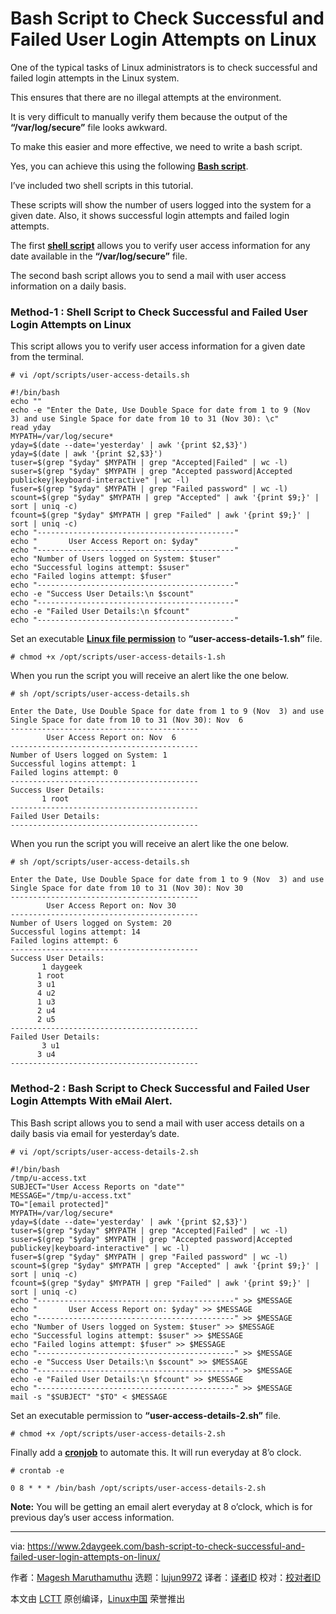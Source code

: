 [#]: collector: (lujun9972)
[#]: translator: ( )
[#]: reviewer: ( )
[#]: publisher: ( )
[#]: url: ( )
[#]: subject: (Bash Script to Check Successful and Failed User Login Attempts on Linux)
[#]: via: (https://www.2daygeek.com/bash-script-to-check-successful-and-failed-user-login-attempts-on-linux/)
[#]: author: (Magesh Maruthamuthu https://www.2daygeek.com/author/magesh/)

Bash Script to Check Successful and Failed User Login Attempts on Linux
======

One of the typical tasks of Linux administrators is to check successful and failed login attempts in the Linux system.

This ensures that there are no illegal attempts at the environment.

It is very difficult to manually verify them because the output of the **“/var/log/secure”** file looks awkward.

To make this easier and more effective, we need to write a bash script.

Yes, you can achieve this using the following **[Bash script][1]**.

I’ve included two shell scripts in this tutorial.

These scripts will show the number of users logged into the system for a given date. Also, it shows successful login attempts and failed login attempts.

The first **[shell script][2]** allows you to verify user access information for any date available in the **“/var/log/secure”** file.

The second bash script allows you to send a mail with user access information on a daily basis.

### Method-1 : Shell Script to Check Successful and Failed User Login Attempts on Linux

This script allows you to verify user access information for a given date from the terminal.

```
# vi /opt/scripts/user-access-details.sh

#!/bin/bash
echo ""
echo -e "Enter the Date, Use Double Space for date from 1 to 9 (Nov  3) and use Single Space for date from 10 to 31 (Nov 30): \c"
read yday
MYPATH=/var/log/secure*
yday=$(date --date='yesterday' | awk '{print $2,$3}')
yday=$(date | awk '{print $2,$3}')
tuser=$(grep "$yday" $MYPATH | grep "Accepted|Failed" | wc -l)
suser=$(grep "$yday" $MYPATH | grep "Accepted password|Accepted publickey|keyboard-interactive" | wc -l)
fuser=$(grep "$yday" $MYPATH | grep "Failed password" | wc -l)
scount=$(grep "$yday" $MYPATH | grep "Accepted" | awk '{print $9;}' | sort | uniq -c)
fcount=$(grep "$yday" $MYPATH | grep "Failed" | awk '{print $9;}' | sort | uniq -c)
echo "--------------------------------------------"
echo "       User Access Report on: $yday"
echo "--------------------------------------------"
echo "Number of Users logged on System: $tuser"
echo "Successful logins attempt: $suser"
echo "Failed logins attempt: $fuser"
echo "--------------------------------------------"
echo -e "Success User Details:\n $scount"
echo "--------------------------------------------"
echo -e "Failed User Details:\n $fcount"
echo "--------------------------------------------"
```

Set an executable **[Linux file permission][3]** to **“user-access-details-1.sh”** file.

```
# chmod +x /opt/scripts/user-access-details-1.sh
```

When you run the script you will receive an alert like the one below.

```
# sh /opt/scripts/user-access-details.sh

Enter the Date, Use Double Space for date from 1 to 9 (Nov  3) and use Single Space for date from 10 to 31 (Nov 30): Nov  6
------------------------------------------
        User Access Report on: Nov  6
------------------------------------------
Number of Users logged on System: 1
Successful logins attempt: 1
Failed logins attempt: 0
------------------------------------------
Success User Details:
       1 root
------------------------------------------
Failed User Details:
------------------------------------------
```

When you run the script you will receive an alert like the one below.

```
# sh /opt/scripts/user-access-details.sh

Enter the Date, Use Double Space for date from 1 to 9 (Nov  3) and use Single Space for date from 10 to 31 (Nov 30): Nov 30
------------------------------------------
        User Access Report on: Nov 30
------------------------------------------
Number of Users logged on System: 20
Successful logins attempt: 14
Failed logins attempt: 6
------------------------------------------
Success User Details:
       1 daygeek
      1 root
      3 u1
      4 u2
      1 u3
      2 u4
      2 u5
------------------------------------------
Failed User Details:
       3 u1
      3 u4
------------------------------------------
```

### Method-2 : Bash Script to Check Successful and Failed User Login Attempts With eMail Alert.

This Bash script allows you to send a mail with user access details on a daily basis via email for yesterday’s date.

```
# vi /opt/scripts/user-access-details-2.sh

#!/bin/bash
/tmp/u-access.txt
SUBJECT="User Access Reports on "date""
MESSAGE="/tmp/u-access.txt"
TO="[email protected]"
MYPATH=/var/log/secure*
yday=$(date --date='yesterday' | awk '{print $2,$3}')
tuser=$(grep "$yday" $MYPATH | grep "Accepted|Failed" | wc -l)
suser=$(grep "$yday" $MYPATH | grep "Accepted password|Accepted publickey|keyboard-interactive" | wc -l)
fuser=$(grep "$yday" $MYPATH | grep "Failed password" | wc -l)
scount=$(grep "$yday" $MYPATH | grep "Accepted" | awk '{print $9;}' | sort | uniq -c)
fcount=$(grep "$yday" $MYPATH | grep "Failed" | awk '{print $9;}' | sort | uniq -c)
echo "--------------------------------------------" >> $MESSAGE
echo "       User Access Report on: $yday" >> $MESSAGE
echo "--------------------------------------------" >> $MESSAGE
echo "Number of Users logged on System: $tuser" >> $MESSAGE
echo "Successful logins attempt: $suser" >> $MESSAGE
echo "Failed logins attempt: $fuser" >> $MESSAGE
echo "--------------------------------------------" >> $MESSAGE
echo -e "Success User Details:\n $scount" >> $MESSAGE
echo "--------------------------------------------" >> $MESSAGE
echo -e "Failed User Details:\n $fcount" >> $MESSAGE
echo "--------------------------------------------" >> $MESSAGE
mail -s "$SUBJECT" "$TO" < $MESSAGE
```

Set an executable permission to **“user-access-details-2.sh”** file.

```
# chmod +x /opt/scripts/user-access-details-2.sh
```

Finally add a **[cronjob][4]** to automate this. It will run everyday at 8’o clock.

```
# crontab -e

0 8 * * * /bin/bash /opt/scripts/user-access-details-2.sh
```

**Note:** You will be getting an email alert everyday at 8 o’clock, which is for previous day’s user access information.

--------------------------------------------------------------------------------

via: https://www.2daygeek.com/bash-script-to-check-successful-and-failed-user-login-attempts-on-linux/

作者：[Magesh Maruthamuthu][a]
选题：[lujun9972][b]
译者：[译者ID](https://github.com/译者ID)
校对：[校对者ID](https://github.com/校对者ID)

本文由 [LCTT](https://github.com/LCTT/TranslateProject) 原创编译，[Linux中国](https://linux.cn/) 荣誉推出

[a]: https://www.2daygeek.com/author/magesh/
[b]: https://github.com/lujun9972
[1]: https://www.2daygeek.com/category/bash-script/
[2]: https://www.2daygeek.com/category/shell-script/
[3]: https://www.2daygeek.com/understanding-linux-file-permissions/
[4]: https://www.2daygeek.com/linux-crontab-cron-job-to-schedule-jobs-task/

